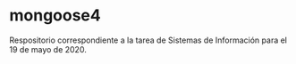 # mongoose4
Respositorio correspondiente a la tarea de Sistemas de Información para el 19 de mayo de 2020.

